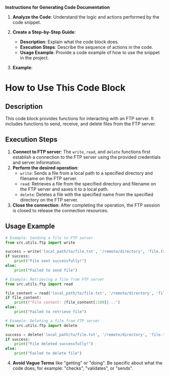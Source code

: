 **Instructions for Generating Code Documentation**

1. **Analyze the Code**: Understand the logic and actions performed by the code snippet.

2. **Create a Step-by-Step Guide**:
    - **Description**: Explain what the code block does.
    - **Execution Steps**: Describe the sequence of actions in the code.
    - **Usage Example**: Provide a code example of how to use the snippet in the project.

3. **Example**:

How to Use This Code Block
=========================================================================================

Description
-------------------------
This code block provides functions for interacting with an FTP server. It includes functions to send, receive, and delete files from the FTP server.

Execution Steps
-------------------------
1. **Connect to FTP server**: The `write`, `read`, and `delete` functions first establish a connection to the FTP server using the provided credentials and server information.
2. **Perform the desired operation**: 
    - `write`: Sends a file from a local path to a specified directory and filename on the FTP server.
    - `read`: Retrieves a file from the specified directory and filename on the FTP server and saves it to a local path.
    - `delete`: Deletes a file with the specified name from the specified directory on the FTP server.
3. **Close the connection**: After completing the operation, the FTP session is closed to release the connection resources.

Usage Example
-------------------------

```python
# Example: Sending a file to FTP server
from src.utils.ftp import write

success = write('local_path/to/file.txt', '/remote/directory', 'file.txt')
if success:
    print("File sent successfully!")
else:
    print("Failed to send file")

# Example: Retrieving a file from FTP server
from src.utils.ftp import read

file_content = read('local_path/to/file.txt', '/remote/directory', 'file.txt')
if file_content:
    print(f"File content: {file_content[:100]}...")
else:
    print("Failed to retrieve file")

# Example: Deleting a file from FTP server
from src.utils.ftp import delete

success = delete('local_path/to/file.txt', '/remote/directory', 'file.txt')
if success:
    print("File deleted successfully!")
else:
    print("Failed to delete file")
```

4. **Avoid Vague Terms** like "getting" or "doing". Be specific about what the code does, for example: "checks", "validates", or "sends".